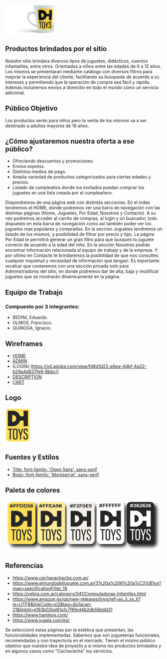 
<!--[![DHToys](https://raw.githubusercontent.com/0220CBFSNCN01ARCO/grupo_7_DH-Toys/master/img/logo.png)](https://google.com)-->  
[![DHToys](https://raw.githubusercontent.com/0220CBFSNCN01ARCO/grupo_7_DH-Toys/master/img/tazaRegalo.jpg)](https://google.com)

## Productos brindados por el sitio
Nuestro sitio brindara diversos tipos de juguetes, didácticos, cuentos infantatiles, entre otros. Orientados a niños entre las edades de 0 a 12 años. Los mismos se presentaran mediante catálogo con diversos filtros  para mejorar la experiencia del cliente, facilitando su busqueda de acuerdo a su intereses y permitiendo que la operación de compra sea fácil y rápida. Además incluiremos envíos a domicilio en todo el mundo como un servicio adicional.

## Público Objetivo
Los productos serán para niños pero la venta de los mismos va a ser destinado a adultos mayores de 18 años.

## ¿Cómo ajustaremos nuestra oferta a ese público?
 - Ofreciendo descuentos y promociones.
 - Envíos express.
 - Distintos medios de pago.
 - Amplia variedad de productos categorizados para ciertas edades y precios.
 - Listado de cumpleaños donde los invitados puedan comprar los juguetes en una lista creada por el cumpleañero.

 Dispondremos de una página web con distintas secciones. En el index tendremos el HOME, donde podremos ver una barra de navegación con las distintas páginas (Home, Juguetes, Por Edad, Nosotros y Contacto). A su vez podremos acceder al carrito de compras, al login y un buscador, todo dispuesto en esta barra de navegación como así también poder ver los juguetes mas populares y comprados. En la seccion Juguetes tendremos un listado de los mismos, y posibilidad de filtrar por precio y tipo. La página Por Edad te permitirá generar un gran filtro para que busques tu juguete correcto de acuerdo a la edad del niño. En la sección Nosotros podrás encontrar información relacionada al equipo de trabajo y de la empresa. Y por ultimo en Contacto te brindaremos la posibilidad de que nos consultes cualquier inquietud y necesidad de información que tengas!.
    Es importante recalcar que contaremos con una sección privada solo para Administradores del sitio, en donde
podremos dar de alta, baja y modificar juguetes que se mostrarán dinamicamente en la página.

## Equipo de Trabajo
### Compuesto por 3 integrantes:
- BEDINI, Eduardo.
- OLMOS, Francisco.
- QUIROGA, Ignacio.

## Wireframes
- [HOME](https://xd.adobe.com/view/ea17250d-18ec-4727-7fec-a2eda7b5093d-9c26/)
- [ADMIN](https://xd.adobe.com/view/b0b0e36a-bc7d-47dc-524e-8e91fe1df282-c681/)
- [LOGIN] (https://xd.adobe.com/view/fd8d1d22-a6ea-4dbf-4a22-b29a4d837fe6-8bbc/)
- [DESCRIPTION](https://xd.adobe.com/view/9163fb9d-0cbb-468f-686f-c4699a9d1145-e752/)
- [CART](https://xd.adobe.com/view/cf0f6f8f-093d-4d93-7de5-a761df71294b-b93e/)



## Logo
[![DHToys](https://raw.githubusercontent.com/0220CBFSNCN01ARCO/grupo_7_DH-Toys/master/img/logo.jpg)](https://google.com)

## Fuentes y Estilos
<link href="https://fonts.googleapis.com/css2?family=Montserrat&family=Open+Sans&display=swap" rel="stylesheet">

- [Title: font-family: 'Open Sans', sans-serif](https://fonts.google.com/specimen/Open+Sans?query=open+sans&category=Sans+Serif)
- [Body: font-family: 'Montserrat', sans-serif](https://fonts.google.com/specimen/Montserrat?query=montserrat)

## Paleta de colores

![Paleta de Colores](https://raw.githubusercontent.com/0220CBFSNCN01ARCO/grupo_7_DH-Toys/master/img/paletaDeColores.png)


## Referencias
- https://www.cachavachacba.com.ar/
- https://www.elmundodeljuguete.com.ar/3%20a%206%20a%C3%B1os?map=specificationFilter_19
- https://cebra.com.ar/category/341/Computadoras-Infantiles.html
- https://www.amazon.es/gp/new-releases/toys/ref=as_li_ss_tl?ie=UTF8&linkCode=sl2&tag=diclacan-21&linkId=e193b02bd61a1c7f6fed4b2db58ddd31
- https://www.hamleys.com/
- https://www.jugaia.com/es/

Se seleccionó estas páginas por la estética que presentan, las funcionalidades implementadas. Sabemos que son jugueterias funcionales, recomendadas y con trayectoria en el mercado. Tienen el mismo público objetivo que nuestra idea de proyecto a sí mismo los productos brindados y en algunos casos como "Cachavacha" los servicios.